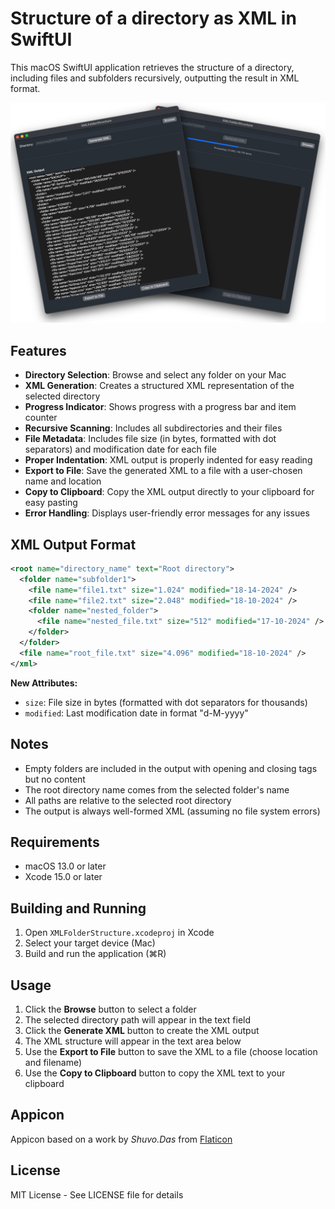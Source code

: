 # Structure of a directory as XML in SwiftUI

This macOS SwiftUI application retrieves the structure of a directory, including files and subfolders recursively, outputting the result in XML format.

<img src="Images/Main-window.png" width="650px">

## Features

- **Directory Selection**: Browse and select any folder on your Mac
- **XML Generation**: Creates a structured XML representation of the selected directory
- **Progress Indicator**: Shows progress with a progress bar and item counter
- **Recursive Scanning**: Includes all subdirectories and their files
- **File Metadata**: Includes file size (in bytes, formatted with dot separators) and modification date for each file
- **Proper Indentation**: XML output is properly indented for easy reading
- **Export to File**: Save the generated XML to a file with a user-chosen name and location
- **Copy to Clipboard**: Copy the XML output directly to your clipboard for easy pasting
- **Error Handling**: Displays user-friendly error messages for any issues

## XML Output Format

```xml
<root name="directory_name" text="Root directory">
  <folder name="subfolder1">
    <file name="file1.txt" size="1.024" modified="18-14-2024" />
    <file name="file2.txt" size="2.048" modified="18-10-2024" />
    <folder name="nested_folder">
      <file name="nested_file.txt" size="512" modified="17-10-2024" />
    </folder>
  </folder>
  <file name="root_file.txt" size="4.096" modified="18-10-2024" />
</xml>
```

**New Attributes:**

- `size`: File size in bytes (formatted with dot separators for thousands)
- `modified`: Last modification date in format "d-M-yyyy"

## Notes

- Empty folders are included in the output with opening and closing tags but no content
- The root directory name comes from the selected folder's name
- All paths are relative to the selected root directory
- The output is always well-formed XML (assuming no file system errors)

## Requirements

- macOS 13.0 or later
- Xcode 15.0 or later

## Building and Running

1. Open `XMLFolderStructure.xcodeproj` in Xcode
2. Select your target device (Mac)
3. Build and run the application (⌘R)

## Usage

1. Click the **Browse** button to select a folder
2. The selected directory path will appear in the text field
3. Click the **Generate XML** button to create the XML output
4. The XML structure will appear in the text area below
5. Use the **Export to File** button to save the XML to a file (choose location and filename)
6. Use the **Copy to Clipboard** button to copy the XML text to your clipboard

## Appicon

Appicon based on a work by *Shuvo.Das* from [Flaticon](https://www.flaticon.com/free-icons/files-and-folders)

## License

MIT License - See LICENSE file for details
